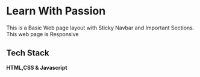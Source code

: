 
# Learn With Passion
This is a  Basic Web page layout with Sticky Navbar and Important Sections.
This web page is Responsive


## Tech Stack

**HTML,CSS & Javascript** 
